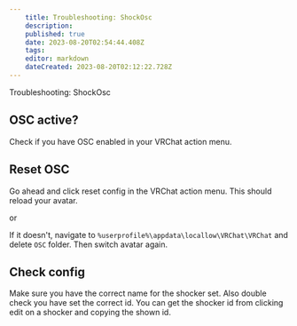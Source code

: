 ```yaml
---
    title: Troubleshooting: ShockOsc
    description: 
    published: true
    date: 2023-08-20T02:54:44.408Z
    tags: 
    editor: markdown
    dateCreated: 2023-08-20T02:12:22.728Z
---
```


Troubleshooting: ShockOsc

## OSC active?

Check if you have OSC enabled in your VRChat action menu.

## Reset OSC

Go ahead and click reset config in the VRChat action menu. This should reload your avatar.

or

If it doesn't, navigate to `%userprofile%\appdata\locallow\VRChat\VRChat` and delete `OSC` folder.
Then switch avatar again.

## Check config

Make sure you have the correct name for the shocker set. Also double check you have set the correct id.
You can get the shocker id from clicking edit on a shocker and copying the shown id.
